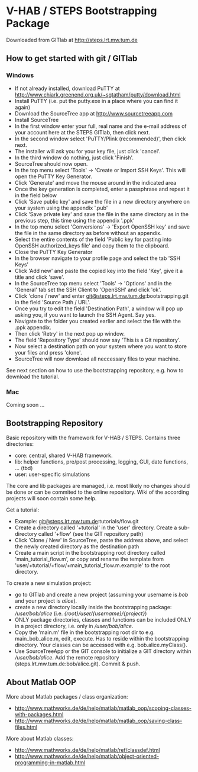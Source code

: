V-HAB / STEPS Bootstrapping Package
===================================
Downloaded from GITlab at http://steps.lrt.mw.tum.de

How to get started with git / GITlab
------------------------------------

### Windows ###

* If not already installed, download PuTTY at http://www.chiark.greenend.org.uk/~sgtatham/putty/download.html
* Install PuTTY (i.e. put the putty.exe in a place where you can find it again)
* Download the SourceTree app at http://www.sourcetreeapp.com
* Install SourceTree
* In the first window enter your full, real name and the e-mail address of your account here at the STEPS GITlab, then click next.
* In the second window select 'PuTTY/Plink (recommended)', then click next.
* The installer will ask you for your key file, just click 'cancel'.
* In the third window do nothing, just click 'Finish'.
* SourceTree should now open.
* In the top menu select 'Tools' -> 'Create or Import SSH Keys'. This will open the PuTTY Key Generator.
* Click 'Generate' and move the mouse around in the indicated area
* Once the key generation is completed, enter a passphrase and repeat it in the field below
* Click 'Save public key' and save the file in a new directory anywhere on your system using the appendix '.pub'
* Click 'Save private key' and save the file in the same directory as in the previous step, this time using the appendix '.ppk'
* In the top menu select 'Conversions' -> 'Export OpenSSH key' and save the file in the same directory as before without an appendix.
* Select the entire contents of the field 'Public key for pasting into OpenSSH authorized_keys file' and copy them to the clipboard. 
* Close the PuTTY Key Generator
* In the browser navigate to your profile page and select the tab 'SSH Keys'
* Click 'Add new' and paste the copied key into the field 'Key', give it a title and click 'save'.
* In the SourceTree top menu select 'Tools' -> 'Options' and in the 'General' tab set the SSH Client to 'OpenSSH' and click 'ok'.
* Click 'clone / new' and enter git@steps.lrt.mw.tum.de:bootstrapping.git in the field 'Source Path / URL'.
* Once you try to edit the field 'Destination Path', a window will pop up asking you, if you want to launch the SSH Agent. Say yes.
* Navigate to the folder you created earlier and select the file with the .ppk appendix.
* Then click 'Retry' in the next pop up window.
* The field 'Repository Type' should now say 'This is a Git repository'.
* Now select a destination path on your system where you want to store your files and press 'clone'.
* SourceTree will now download all neccessary files to your machine. 

See next section on how to use the bootstrapping repository, e.g. how to download the tutorial.

### Mac ###
Coming soon ...


Bootstrapping Repository
------------------------
Basic repository with the framework for V-HAB / STEPS. Contains three directories:
* core: central, shared V-HAB framework.
* lib: helper functions, pre/post processing, logging, GUI, date functions, ... (tbd)
* user: user-specific simulations

The core and lib packages are managed, i.e. most likely no changes should be done or can be commited to the online repository. Wiki of the according projects will soon contain some help.

Get a tutorial:

* Example: git@steps.lrt.mw.tum.de:tutorials/flow.git
* Create a directory called '+tutorial' in the 'user' directory. Create a sub-directory called '+flow' (see the GIT repository path)
* Click 'Clone / New' in SourceTree, paste the address above, and select the newly created directory as the destination path
* Create a main script in the bootstrapping root directory called 'main_tutorial_flow.m', or copy and rename the template from 'user/+tutorial/+flow/+main_tutorial_flow.m.example' to the root directory.


To create a new simulation project:
* go to GITlab and create a new project (assuming your username is *bob* and your project is *alice*).
* create a new directory locally inside the bootstrapping package: */user/bob/alice* (i.e. *{root}/user/{username}/{project}*)
* ONLY package directories, classes and functions can be included ONLY in a project directory, i.e. only in */user/bob/alice*.
* Copy the 'main.m' file in the bootstrapping root dir to e.g. main_bob_alice.m, edit, execute. Has to reside within the bootstrapping directory. Your classes can be accessed with e.g. bob.alice.myClass().
* Use SourceTreeApp or the GIT console to initialize a GIT directory within */user/bob/alice*. Add the remote repository (steps.lrt.mw.tum.de:bob/alice.git). Commit & push.


About Matlab OOP
----------------
More about Matlab packages / class organization:

* http://www.mathworks.de/de/help/matlab/matlab_oop/scoping-classes-with-packages.html
* http://www.mathworks.de/de/help/matlab/matlab_oop/saving-class-files.html

More about Matlab classes:

* http://www.mathworks.de/de/help/matlab/ref/classdef.html
* http://www.mathworks.de/de/help/matlab/object-oriented-programming-in-matlab.html
